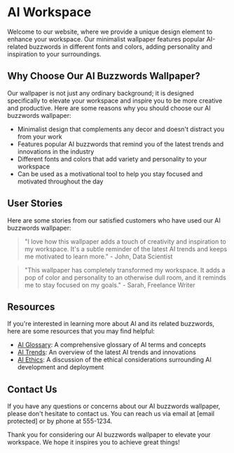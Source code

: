 <!--font:Orbitron-->

# AI Workspace

Welcome to our website, where we provide a unique design element to enhance your workspace. Our minimalist wallpaper features popular AI-related buzzwords in different fonts and colors, adding personality and inspiration to your surroundings.

## Why Choose Our AI Buzzwords Wallpaper?

Our wallpaper is not just any ordinary background; it is designed specifically to elevate your workspace and inspire you to be more creative and productive. Here are some reasons why you should choose our AI buzzwords wallpaper:

- Minimalist design that complements any decor and doesn't distract you from your work
- Features popular AI buzzwords that remind you of the latest trends and innovations in the industry
- Different fonts and colors that add variety and personality to your workspace
- Can be used as a motivational tool to help you stay focused and motivated throughout the day

## User Stories

Here are some stories from our satisfied customers who have used our AI buzzwords wallpaper:

> "I love how this wallpaper adds a touch of creativity and inspiration to my workspace. It's a subtle reminder of the latest AI trends and keeps me motivated to learn more." - John, Data Scientist

> "This wallpaper has completely transformed my workspace. It adds a pop of color and personality to an otherwise dull room, and it reminds me to stay focused on my goals." - Sarah, Freelance Writer

## Resources

If you're interested in learning more about AI and its related buzzwords, here are some resources that you may find helpful:

- [AI Glossary](#): A comprehensive glossary of AI terms and concepts
- [AI Trends](#): An overview of the latest AI trends and innovations
- [AI Ethics](#): A discussion of the ethical considerations surrounding AI development and deployment

## Contact Us

If you have any questions or concerns about our AI buzzwords wallpaper, please don't hesitate to contact us. You can reach us via email at [email protected] or by phone at 555-1234.

Thank you for considering our AI buzzwords wallpaper to elevate your workspace. We hope it inspires you to achieve great things!

<!--

Write me content for website with wallpaper which alt text is:

"A minimalist design featuring AI-related buzzwords in different fonts and colors"

The name/title of the page should not be 1:1 copy of the alt text but rather a real content of the website which is using this wallpaper.

- Use markdown format 
- Start with heading
- Heading should be short and concise
- The content should look like a real website 
- The website should not be about the wallpaper, wallpaper is just a related background
- Heading should be contain work "wallpaper" or "background"
- Include real sections like references, contact, user stories, etc. use things relevant to the page purpose.
- Feel free to use structure like headings, bullets, numbering, blockquotes, paragraphs, horizontal lines, etc.
- You can use formatting like bold or _italic_
- You can include UTF-8 emojis
- Links should be only #hash anchors (and you can refer to the document itself)
- Do not include images


---


# AI Buzzwords Wallpaper: Enhancing Your Workspace

Welcome to our website, where we provide you with a minimalist wallpaper design that features AI-related buzzwords in different fonts and colors. Our wallpaper is perfect for anyone who wants to add a touch of creativity and inspiration to their workspace.

## Why Choose Our AI Buzzwords Wallpaper?

Our wallpaper is not just any ordinary background; it is designed specifically to enhance your workspace and inspire you to be more creative and productive. Here are some reasons why you should choose our AI buzzwords wallpaper:

- Minimalist design that is easy on the eyes and doesn't distract you from your work
- Features popular AI buzzwords that remind you of the latest trends and innovations in the industry
- Different fonts and colors that add variety and personality to your workspace
- Can be used as a motivational tool to help you stay focused and motivated throughout the day

## User Stories

Here are some stories from our satisfied customers who have used our AI buzzwords wallpaper:

> "I love this wallpaper! It's so simple yet so inspiring. Every time I look at it, I'm reminded of the latest AI trends and it motivates me to keep learning and growing." - John, Data Scientist

> "This wallpaper has completely transformed my workspace. It adds a pop of color and personality to an otherwise dull room, and it reminds me to stay focused on my goals." - Sarah, Freelance Writer

## References

If you're interested in learning more about AI and its related buzzwords, here are some resources that you may find helpful:

- [AI Glossary](#): A comprehensive glossary of AI terms and concepts
- [AI Trends](#): An overview of the latest AI trends and innovations
- [AI Ethics](#): A discussion of the ethical considerations surrounding AI development and deployment

## Contact Us

If you have any questions or concerns about our AI buzzwords wallpaper, please don't hesitate to contact us. You can reach us via email at [email protected] or by phone at 555-1234.

Thank you for considering our AI buzzwords wallpaper for your workspace. We hope it inspires you to achieve great things!


---


Heading should not include word "wallpaper". The website should not be about the wallpaper itself, wallpaper is just a related background, rewrite whole content.


---


# Elevate Your Workspace with AI Buzzwords

Welcome to our website, where we provide a unique design element to enhance your workspace. Our minimalist wallpaper features popular AI-related buzzwords in different fonts and colors, adding personality and inspiration to your surroundings.

## Why Choose Our AI Buzzwords Wallpaper?

Our wallpaper is not just any ordinary background; it is designed specifically to elevate your workspace and inspire you to be more creative and productive. Here are some reasons why you should choose our AI buzzwords wallpaper:

- Minimalist design that complements any decor and doesn't distract you from your work
- Features popular AI buzzwords that remind you of the latest trends and innovations in the industry
- Different fonts and colors that add variety and personality to your workspace
- Can be used as a motivational tool to help you stay focused and motivated throughout the day

## User Stories

Here are some stories from our satisfied customers who have used our AI buzzwords wallpaper:

> "I love how this wallpaper adds a touch of creativity and inspiration to my workspace. It's a subtle reminder of the latest AI trends and keeps me motivated to learn more." - John, Data Scientist

> "This wallpaper has completely transformed my workspace. It adds a pop of color and personality to an otherwise dull room, and it reminds me to stay focused on my goals." - Sarah, Freelance Writer

## Resources

If you're interested in learning more about AI and its related buzzwords, here are some resources that you may find helpful:

- [AI Glossary](#): A comprehensive glossary of AI terms and concepts
- [AI Trends](#): An overview of the latest AI trends and innovations
- [AI Ethics](#): A discussion of the ethical considerations surrounding AI development and deployment

## Contact Us

If you have any questions or concerns about our AI buzzwords wallpaper, please don't hesitate to contact us. You can reach us via email at [email protected] or by phone at 555-1234.

Thank you for considering our AI buzzwords wallpaper to elevate your workspace. We hope it inspires you to achieve great things!

-->
